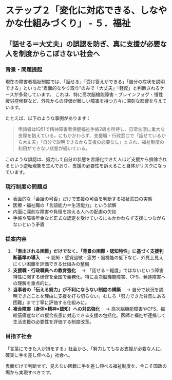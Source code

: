 # ステップ２「変化に対応できる、しなやかな仕組みづくり」 - ５．福祉

## 「話せる＝大丈夫」の誤認を防ぎ、真に支援が必要な人を制度からこぼさない社会へ

### 背景・問題提起

現在の障害者福祉制度では、「話せる」「受け答えができる」「自分の症状を説明できる」といった“表面的なやり取り”のみで「大丈夫」「軽度」と判断されるケースが多発しています。
これは、特に高次脳機能障害・ブレインフォグ・慢性疲労症候群など、外見からの評価が難しい障害を持つ方々に深刻な影響を与えています。

たとえば、以下のような事例があります：

> 申請者はIQ51で精神障害者保健福祉手帳2級を所持し、日常生活に重大な支障を抱えている。にもかかわらず、支援職・行政窓口で「話せているから大丈夫」「自分で説明できるから支援の必要なし」とされ、福祉制度の利用ができない状態が続いている。

このような誤認は、努力して自分の状態を言語化できた人ほど支援から排除されるという逆転現象を生んでおり、支援の必要性を訴えること自体がリスクになっています。

### 現行制度の問題点
*	表面的な「会話の可否」だけで支援の可否を判断する福祉窓口の実態
*	医療・福祉職の「言語能力＝生活能力」という誤解
*	内面に深刻な障害や負担を抱える人への配慮の欠如
*	手帳や障害年金など正式な認定を受けているにもかかわらず支援につながらないという矛盾

### 提案内容
1.	**「表出される困難」だけでなく、「背景の困難・認知特性」に基づく支援判断基準の導入**
　→ 認知・感覚過敏・疲労・脳機能の低下など、外見上見えにくい困難を評価できる仕組みの整備
2.	**支援職・行政職員への教育強化**
　→ 「話せる＝軽度」ではないという障害特性に関する研修を全国で義務化。特に高次脳機能障害、CFS、発達障害への理解を重点的に。
3.	**当事者の「伝える努力」が不利にならない制度の構築**
　→ 自分で状況を説明できたことを理由に支援を打ち切らない。むしろ「努力できた背景にある困難」まで丁寧に評価する仕組みに。
4.	**複合障害（身体×精神×認知）への対応強化**
　→ 高次脳機能障害やCFS、繊維筋痛症などの複合疾患に対応できる支援の包括化。医師と福祉が連携して生活支援の必要性を評価する制度改革。

### 目指す社会

「言葉にできた人が損をする」社会から、「努力してもなお支援が必要な人に、確実に手を差し伸べる」社会へ。

表面だけで判断せず、見えない困難に手を差し伸べる福祉制度を、今こそ国政の場から実現すべきです。